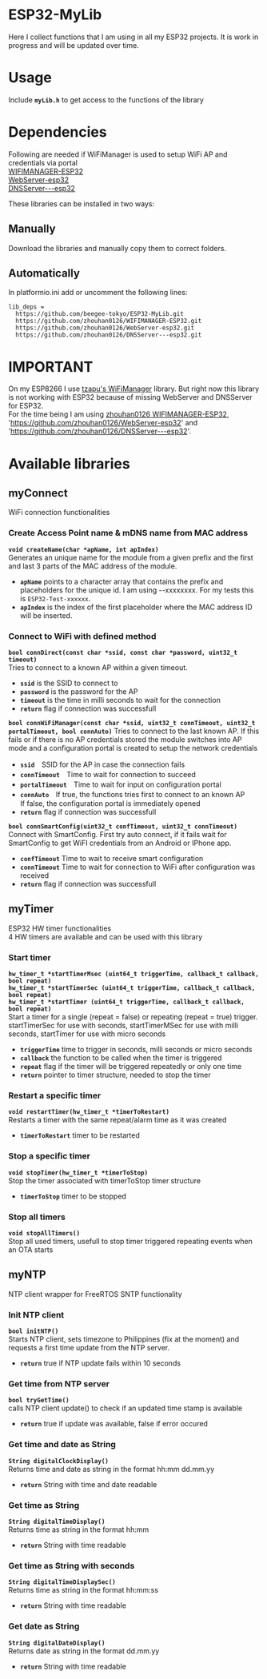# ESP32-MyLib    
Here I collect functions that I am using in all my ESP32 projects.
It is work in progress and will be updated over time.

# Usage
Include **`myLib.h`** to get access to the functions of the library    

# Dependencies
Following are needed if WiFiManager is used to setup WiFi AP and credentials via portal    
[WIFIMANAGER-ESP32](https://github.com/zhouhan0126/WIFIMANAGER-ESP32.git)    
[WebServer-esp32](https://github.com/zhouhan0126/WebServer-esp32.git)    
[DNSServer---esp32](https://github.com/zhouhan0126/DNSServer---esp32.git)    

These libraries can be installed in two ways:    
## Manually    
Download the libraries and manually copy them to correct folders.    
## Automatically
In platformio.ini add or uncomment the following lines:
```
lib_deps =
  https://github.com/beegee-tokyo/ESP32-MyLib.git
  https://github.com/zhouhan0126/WIFIMANAGER-ESP32.git
  https://github.com/zhouhan0126/WebServer-esp32.git
  https://github.com/zhouhan0126/DNSServer---esp32.git
```    
# IMPORTANT
On my ESP8266 I use [tzapu's WiFiManager](https://github.com/tzapu/WiFiManager) library. But right now this library is not working with ESP32 because of missing WebServer and DNSServer for ESP32.    
For the time being I am using [zhouhan0126 WIFIMANAGER-ESP32](https://github.com/zhouhan0126/WIFIMANAGER-ESP32), 'https://github.com/zhouhan0126/WebServer-esp32' and 'https://github.com/zhouhan0126/DNSServer---esp32'.    

# Available libraries    
## myConnect    
WiFi connection functionalities    

### Create Access Point name & mDNS name from MAC address
**`void createName(char *apName, int apIndex)`**    
Generates an unique name for the module from a given prefix and the first and last 3 parts of the MAC address of the module.    
* **`apName`** points to a character array that contains the prefix and placeholders for the unique id. I am using <hardware>-<module type>-xxxxxxxx. For my tests this is `ESP32-Test-xxxxxx`.    
* **`apIndex`** is the index of the first placeholder where the MAC address ID will be inserted.    

### Connect to WiFi with defined method    
**`bool connDirect(const char *ssid, const char *password, uint32_t timeout)`**    
Tries to connect to a known AP within a given timeout.    
* **`ssid`** is the SSID to connect to    
* **`password`** is the password for the AP    
* **`timeout`** is the time in milli seconds to wait for the connection    
* **`return`** flag if connection was successfull    

**`bool connWiFiManager(const char *ssid, uint32_t connTimeout, uint32_t portalTimeout, bool connAuto)`**
Tries to connect to the last known AP. If this fails or if there is no AP credentials stored the module switches into AP mode and a configuration portal is created to setup the network credentials    
* **`ssid`**　SSID for the AP in case the connection fails    
* **`connTimeout`**　Time to wait for connection to succeed    
* **`portalTimeout`**　Time to wait for input on configuration portal    
* **`connAuto`**　If true, the functions tries first to connect to an known AP    
            If false, the configuration portal is immediately opened    
* **`return`** flag if connection was successfull    

**`bool connSmartConfig(uint32_t confTimeout, uint32_t connTimeout)`**    
Connect with SmartConfig. First try auto connect, if it fails wait for SmartConfig to get WiFI credentials from an Android or IPhone app.        
* **`confTimeout`** Time to wait to receive smart configuration    
* **`connTimeout`** Time to wait for connection to WiFi after configuration was received    
* **`return`** flag if connection was successfull    

## myTimer    
ESP32 HW timer functionalities    
4 HW timers are available and can be used with this library

### Start timer
**`hw_timer_t *startTimerMsec (uint64_t triggerTime, callback_t callback, bool repeat)`**    
**`hw_timer_t *startTimerSec (uint64_t triggerTime, callback_t callback, bool repeat)`**    
**`hw_timer_t *startTimer (uint64_t triggerTime, callback_t callback, bool repeat)`**    
Start a timer for a single (repeat = false) or repeating (repeat = true) trigger.    
startTimerSec for use with seconds,
startTimerMSec for use with milli seconds,
startTimer for use with micro seconds    
* **`triggerTime`** time to trigger in seconds, milli seconds or micro seconds    
* **`callback`** the function to be called when the timer is triggered    
* **`repeat`** flag if the timer will be triggered repeatedly or only one time
* **`return`** pointer to timer structure, needed to stop the timer    

### Restart a specific timer    
**`void restartTimer(hw_timer_t *timerToRestart)`**    
Restarts a timer with the same repeat/alarm time as it was created   
* **`timerToRestart`** timer to be restarted    

### Stop a specific timer
**`void stopTimer(hw_timer_t *timerToStop)`**    
Stop the timer associated with timerToStop timer structure    
* **`timerToStop`** timer to be stopped    

### Stop all timers
**`void stopAllTimers()`**    
Stop all used timers, usefull to stop timer triggered repeating events when an OTA starts    

## myNTP    
NTP client wrapper for FreeRTOS SNTP functionality    

### Init NTP client
**`bool initNTP()`**    
Starts NTP client, sets timezone to Philippines (fix at the moment) and requests a first time update from the NTP server.    
* **`return`** true if NTP update fails within 10 seconds    

### Get time from NTP server    
**`bool tryGetTime()`**    
calls NTP client update() to check if an updated time stamp is available   
* **`return`** true if update was available, false if error occured    

### Get time and date as String
**`String digitalClockDisplay()`**    
Returns time and date as string in the format hh:mm dd.mm.yy    
* **`return`** String with time and date readable     

### Get time as String
**`String digitalTimeDisplay()`**    
Returns time as string in the format hh:mm    
* **`return`** String with time readable     

### Get time as String with seconds
**`String digitalTimeDisplaySec()`**    
Returns time as string in the format hh:mm:ss    
* **`return`** String with time readable     

### Get date as String    
**`String digitalDateDisplay()`**    
Returns date as string in the format dd.mm.yy    
* **`return`** String with time readable     
